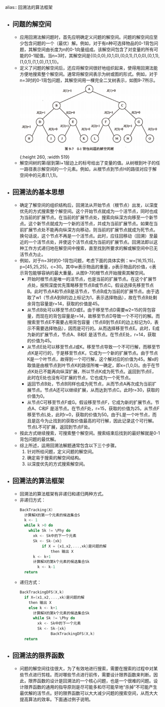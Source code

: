 alias:: 回溯法的算法框架

- ## 问题的解空间
	- 应用回溯法解问题时，首先应明确定义问题的解空间。问题的解空间应至少包含问题的一个（最优）解。例如，对于有n种可选择物品的0-1背包问题，其解空间由长度为n的0-1向量组成。该解空间包含了对变量的所有可能的0-1赋值。当n=3时，其解空间是{(0,0,0),(0,1,0),(0,0,1),(1,0,0),(0,1,1),(1,0,1),(1,1,0),(1,1,1)}。
	- 定义了问题的解空间后，还应将解空间很好地组织起来，使得用回溯法能方便地搜索整个解空间。通常将解空间表示为树或图的形式。例如，对于n=3时的0-1背包问题，其解空间用一棵完全二叉树表示，如图9-7所示。
	  ![image.png](../assets/image_1649112864303_0.png){:height 260, :width 519}
	- 解空间树的第i层到第i+1层边上的标号给出了变量的值。从树根到叶子的任一路径表示解空间的一个元素。例如，从根节点到节点H的路径对应于解空间中的元素(1,1,1)。
- ## 回溯法的基本思想
	- 确定了解空间的组织结构后，回溯法从开始节点（根节点）出发，以深度优先的方式搜索整个解空间。这个开始节点就成为一个活节点，同时也成为当前的扩展节点。在当前的扩展节点处，搜索向纵深方向移至一个新节点。这个新节点就成为一个新的活节点，并成为当前扩展节点。如果在当前扩展节点处不能再向纵深方向移动，则当前的扩展节点就成为死节点。换句话说，这个节点不再是一个活节点。此时，应往回移动（回溯）至最近的一个活节点处，并使这个活节点成为当前的扩展节点。回溯法即以这种工作方式递归地在解空间中搜索，直至找到所要求的解或解空间中已无活节点为止。
	- 例如，对于n=3时的0-1背包问题，考虑下面的具体实例：w=[16,15,15]，p=[45,25,25]，c=30。其中w表示物品的重量，p表示物品的价值，c表示背包能够容纳的最大重量。从图9-7的根节点开始搜索其解空间。
		- 开始时根节点是唯一的活节点，也是当前的扩展节点。在这个扩展节点处，按照深度优先策略移至节点B或节点C。假设选择先移至节点B。此时节点A和节点B是活节点，节点B成为当前的扩展节点。由于选取了w1（节点A到B的边上标记为1，表示选择物品），故在节点B处剩余背包容量是r=14，获取的价值是45。
		- 从节点B处可以移至节点D或E。由于移至节点D需要w2=15的背包容量，而现在的背包容量是r=14，故移至节点D导致一个不可行的解。而搜索至节点E不需要占用背包容量（节点B到节点E的边上标记为0，表示不需要选择物品），因而是可行的。从而选择移至节点E。此时，E成为新的扩展节点，节点A、B和E 是活节点。在节点E处，r=14，获取的价值为45。
		- 从节点E处可以移至节点J或K。移至节点导致一个不可行解，而移至节点K是可行的，于是移至节点K，它成为一个新的扩展节点。由于节点K是一个叶节点，故得到一个可行解，这个解对应的价值为45。解x的取值是由根节点到叶节点K的路径所唯一确定，即x=(1,0,0)。由于在节点K处已不能再向纵深扩展，所以节点K成为死节点。返回到节点E，此时在E处也没有可扩展的节点，它也成为一个死节点。
		- 返回节点B处，节点B同样也成为死节点，从而节点A再次成为当前扩展节点。节点A还可以继续扩展，从而达到节点C。此时r=30，获取的价值为0。
		- 从节点C可移至节点F或G。假设移至节点F，它成为新的扩展节点。节点A、C和F 是活节点。在节点F处，r=15，获取的价值为25。从节点F移至节点L处，此时r=0，获取的价值为50。由于L是一个叶节点，而且是迄今为止找到的获取价值最高的可行解，因此记录这个可行解。节点L不可扩展，返回到节点F处。
	- 按此方式继续搜索，可搜索整个解空间。搜索结束后找到的最好解就是0-1背包问题的最优解。
	- 综上所述，运用回溯法解题通常包含以下三个步骤。
	  1. 针对所给问题，定义问题的解空间。
	  2. 确定易于搜索的解空间结构。
	  3. 以深度优先的方式搜索解空间。
- ## 回溯法的算法框架
	- 回溯法的算法框架有非递归和递归两种方式。
	- 非递归方式：
	  ```c
	  BackTracking(X)
	    计算解X的第一个元素的候选集合S
	    k <- 1
	    while k >0 do
	      while Sk != \Phy do
	        xk <- Sk中的下一个元素
	        Sk <- Sk-{xk}
	  			if X = {x1,x2,...,xk}是问题的解
	    			then 输出 X
	        k <- k+1
	        计算解X的第k个元素的候选集合Sk
	          k <- k-1
	    return
	  ```
	- 递归方式：
	  ```c
	  BackTrackingDFS(X,k)
	    if X=(x1,x2,...,xk)是问题的解
	      then 输出 X
	      else k <- k+1
	        计算解X的第k个元素的候选集合Sk
	        while Sk != \Phy do
	          xk <- Sk中的下一个元素
	          Sk <- Sk-{xk}
	  				BackTrackingDFS(X,k)
	    return
	  ```
- ## 回溯法的限界函数
	- 问题的解空间往往很大，为了有效地进行搜索，需要在搜索的过程中对某些节点进行剪枝。而对哪些节点进行前传，需要设计限界函数来判断。因此，限界函数的设计是回溯法的一个核心问题，也是一个很难的问题。设计限界函数的通用的指导原则是尽可能多和尽可能早地“杀掉”不可能产生最优解的活节点。好的限界函数可以大大减少问题的搜索空间，从而大大提高算法的效率。下面通过例子说明。